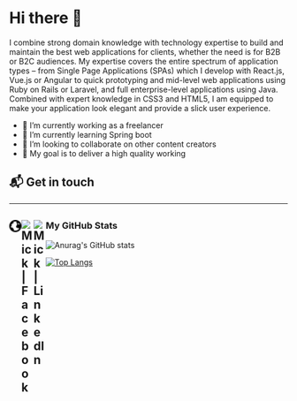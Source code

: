 # Hi there 👋
I combine strong domain knowledge with technology expertise to build and maintain the best web applications for clients, whether the need is for B2B or B2C audiences.
My expertise covers the entire spectrum of application types – from Single Page Applications (SPAs) which I develop with React.js, Vue.js or Angular to quick prototyping and mid-level web applications using Ruby on Rails or Laravel, and full enterprise-level applications using Java.
Combined with expert knowledge in CSS3 and HTML5, I am equipped to make your application look elegant and provide a slick user experience.

- 🔭 I’m currently working as a freelancer
- 🌱 I’m currently learning Spring boot
- 👯 I’m looking to collaborate on other content creators
- 🤔 My goal is to deliver a high quality working

## 📬 Get in touch
---
[<img align="left" alt="Mick" width="22px" src="https://raw.githubusercontent.com/iconic/open-iconic/master/svg/globe.svg" />](https://portfolio-86b5f.web.app/)
[<img align="left" alt="Mick | Facebook" width="22px" src="https://cdn.jsdelivr.net/npm/simple-icons@3.4.0/icons/facebook.svg" />](https://www.facebook.com/mick.ping.54/)
[<img align="left" alt="Mick | LinkedIn" width="22px" src="https://cdn.jsdelivr.net/npm/simple-icons@v3/icons/linkedin.svg" />](https://www.linkedin.com/in/mick-p-193190200/)
---


### My GitHub Stats

![Anurag's GitHub stats](https://github-readme-stats.vercel.app/api?username=lub2code&show_icons=true&theme=radical)

[![Top Langs](https://github-readme-stats.vercel.app/api/top-langs/?username=lub2code&layout=compact&theme=radical)](https://github.com/anuraghazra/github-readme-stats)
